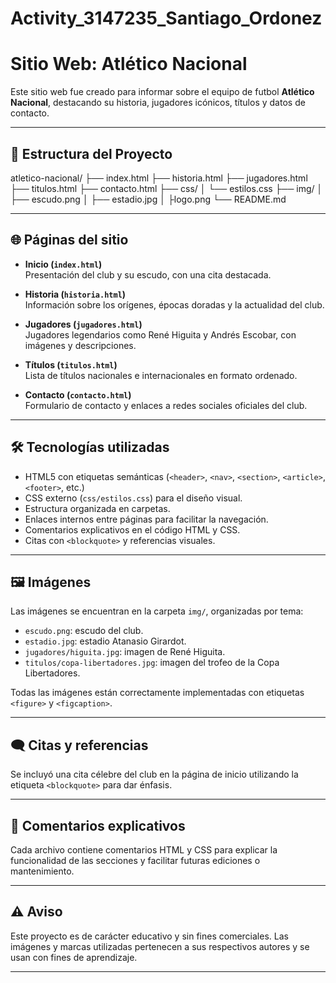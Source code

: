 # Activity_3147235_Santiago_Ordonez

# Sitio Web: Atlético Nacional

Este sitio web fue creado para informar sobre el equipo de futbol  **Atlético Nacional**, destacando su historia, jugadores icónicos, títulos y datos de contacto.

---

## 📁 Estructura del Proyecto

atletico-nacional/
├── index.html
├── historia.html
├── jugadores.html
├── titulos.html
├── contacto.html
├── css/
│ └── estilos.css
├── img/
│ ├── escudo.png
│ ├── estadio.jpg
│ ├logo.png
└── README.md

---

## 🌐 Páginas del sitio

- **Inicio (`index.html`)**  
  Presentación del club y su escudo, con una cita destacada.

- **Historia (`historia.html`)**  
  Información sobre los orígenes, épocas doradas y la actualidad del club.

- **Jugadores (`jugadores.html`)**  
  Jugadores legendarios como René Higuita y Andrés Escobar, con imágenes y descripciones.

- **Títulos (`titulos.html`)**  
  Lista de títulos nacionales e internacionales en formato ordenado.

- **Contacto (`contacto.html`)**  
  Formulario de contacto y enlaces a redes sociales oficiales del club.

---

## 🛠️ Tecnologías utilizadas

- HTML5 con etiquetas semánticas (`<header>`, `<nav>`, `<section>`, `<article>`, `<footer>`, etc.)
- CSS externo (`css/estilos.css`) para el diseño visual.
- Estructura organizada en carpetas.
- Enlaces internos entre páginas para facilitar la navegación.
- Comentarios explicativos en el código HTML y CSS.
- Citas con `<blockquote>` y referencias visuales.

---

## 🖼️ Imágenes

Las imágenes se encuentran en la carpeta `img/`, organizadas por tema:

- `escudo.png`: escudo del club.
- `estadio.jpg`: estadio Atanasio Girardot.
- `jugadores/higuita.jpg`: imagen de René Higuita.
- `titulos/copa-libertadores.jpg`: imagen del trofeo de la Copa Libertadores.

Todas las imágenes están correctamente implementadas con etiquetas `<figure>` y `<figcaption>`.

---

## 🗨️ Citas y referencias

Se incluyó una cita célebre del club en la página de inicio utilizando la etiqueta `<blockquote>` para dar énfasis.

---

## 📌 Comentarios explicativos

Cada archivo contiene comentarios HTML y CSS para explicar la funcionalidad de las secciones y facilitar futuras ediciones o mantenimiento.

---

## ⚠️ Aviso

Este proyecto es de carácter educativo y sin fines comerciales.
Las imágenes y marcas utilizadas pertenecen a sus respectivos autores y se usan con fines de aprendizaje.

---